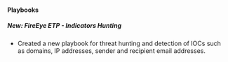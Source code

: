 
#### Playbooks
##### New: FireEye ETP - Indicators Hunting
- Created a new playbook for threat hunting and detection of IOCs such as domains, IP addresses, sender and recipient email addresses. 
<!--Note that multiple search values should be separated by commas only (without spaces or any special characters). (Available from Cortex XSOAR 6.5.0).-->